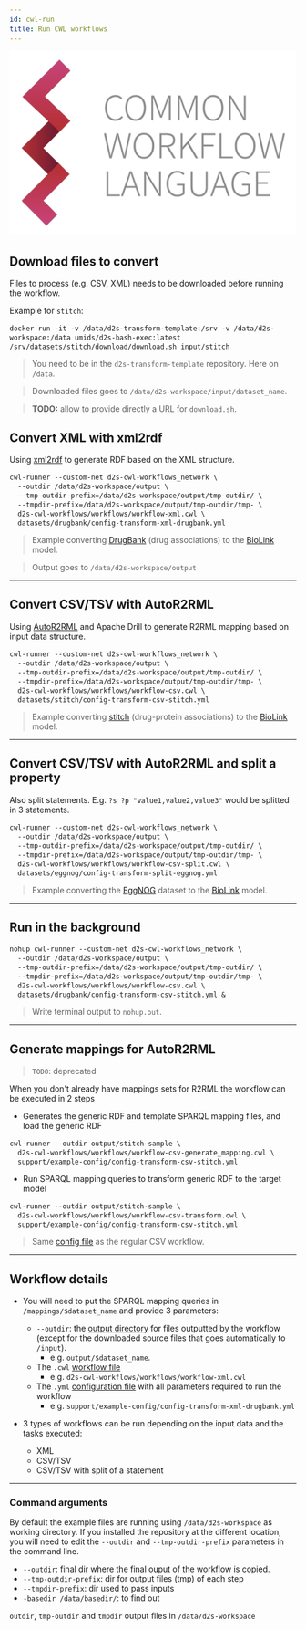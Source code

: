 ```yaml
---
id: cwl-run
title: Run CWL workflows
---
```


![CWL](/img/CWL_logo.png)

## Download files to convert

Files to process (e.g. CSV, XML) needs to be downloaded before running the workflow.

Example for `stitch`:

```shell
docker run -it -v /data/d2s-transform-template:/srv -v /data/d2s-workspace:/data umids/d2s-bash-exec:latest /srv/datasets/stitch/download/download.sh input/stitch
```

> You need to be in the `d2s-transform-template` repository. Here on `/data`.

> Downloaded files goes to `/data/d2s-workspace/input/dataset_name`.

> **TODO:** allow to provide directly a URL for `download.sh`.

## Convert XML with xml2rdf

Using [xml2rdf](https://github.com/MaastrichtU-IDS/xml2rdf) to generate RDF based on the XML structure.

```shell
cwl-runner --custom-net d2s-cwl-workflows_network \
  --outdir /data/d2s-workspace/output \
  --tmp-outdir-prefix=/data/d2s-workspace/output/tmp-outdir/ \
  --tmpdir-prefix=/data/d2s-workspace/output/tmp-outdir/tmp- \
  d2s-cwl-workflows/workflows/workflow-xml.cwl \
  datasets/drugbank/config-transform-xml-drugbank.yml
```

> Example converting [DrugBank](https://github.com/MaastrichtU-IDS/d2s-transform-template/tree/master/datasets/drugbank) (drug associations) to the [BioLink](https://biolink.github.io/biolink-model/docs/) model.

> Output goes to `/data/d2s-workspace/output`

---

## Convert CSV/TSV with AutoR2RML

Using [AutoR2RML](https://github.com/amalic/autor2rml) and Apache Drill to generate R2RML mapping based on input data structure.

```shell
cwl-runner --custom-net d2s-cwl-workflows_network \
  --outdir /data/d2s-workspace/output \
  --tmp-outdir-prefix=/data/d2s-workspace/output/tmp-outdir/ \
  --tmpdir-prefix=/data/d2s-workspace/output/tmp-outdir/tmp- \
  d2s-cwl-workflows/workflows/workflow-csv.cwl \
  datasets/stitch/config-transform-csv-stitch.yml
```

> Example converting [stitch](https://github.com/MaastrichtU-IDS/d2s-transform-template/tree/master/datasets/stitch) (drug-protein associations) to the [BioLink](https://biolink.github.io/biolink-model/docs/) model.

---

## Convert CSV/TSV with AutoR2RML and split a property

Also split statements. E.g. `?s ?p "value1,value2,value3"` would be splitted in 3 statements.

```shell
cwl-runner --custom-net d2s-cwl-workflows_network \
  --outdir /data/d2s-workspace/output \
  --tmp-outdir-prefix=/data/d2s-workspace/output/tmp-outdir/ \
  --tmpdir-prefix=/data/d2s-workspace/output/tmp-outdir/tmp- \
  d2s-cwl-workflows/workflows/workflow-csv-split.cwl \
  datasets/eggnog/config-transform-split-eggnog.yml
```

> Example converting the [EggNOG](https://github.com/MaastrichtU-IDS/d2s-transform-template/tree/master/datasets/drugbank) dataset to the [BioLink](https://biolink.github.io/biolink-model/docs/) model.

---

## Run in the background

```shell
nohup cwl-runner --custom-net d2s-cwl-workflows_network \
  --outdir /data/d2s-workspace/output \
  --tmp-outdir-prefix=/data/d2s-workspace/output/tmp-outdir/ \
  --tmpdir-prefix=/data/d2s-workspace/output/tmp-outdir/tmp- \
  d2s-cwl-workflows/workflows/workflow-csv.cwl \
  datasets/drugbank/config-transform-csv-stitch.yml &
```

> Write terminal output to `nohup.out`.

---

## Generate mappings for AutoR2RML

> `TODO`: deprecated

When you don't already have mappings sets for R2RML the workflow can be executed in 2 steps

- Generates the generic RDF and template SPARQL mapping files, and load the generic RDF

```shell
cwl-runner --outdir output/stitch-sample \
  d2s-cwl-workflows/workflows/workflow-csv-generate_mapping.cwl \
  support/example-config/config-transform-csv-stitch.yml
```

- Run SPARQL mapping queries to transform generic RDF to the target model 

```shell
cwl-runner --outdir output/stitch-sample \
  d2s-cwl-workflows/workflows/workflow-csv-transform.cwl \
  support/example-config/config-transform-csv-stitch.yml
```

> Same [config file](https://github.com/MaastrichtU-IDS/d2s-transform-template/blob/master/support/cwl/config/config-transform-csv-stitch.yml) as the regular CSV workflow.

---

## Workflow details

* You will need to put the SPARQL mapping queries in `/mappings/$dataset_name` and provide 3 parameters:
  * `--outdir`: the [output directory](https://github.com/MaastrichtU-IDS/d2s-transform-template/tree/master/output/stitch) for files outputted by the workflow (except for the downloaded source files that goes automatically to `/input`). 
    * e.g. `output/$dataset_name`.
  * The `.cwl` [workflow file](https://github.com/MaastrichtU-IDS/d2s-transform-template/blob/master/support/cwl/workflow-xml.cwl)
    * e.g. `d2s-cwl-workflows/workflows/workflow-xml.cwl`
  * The `.yml` [configuration file](https://github.com/MaastrichtU-IDS/d2s-transform-template/blob/master/support/example-config/config-transform-xml-drugbank.yml) with all parameters required to run the workflow
    * e.g. `support/example-config/config-transform-xml-drugbank.yml`
* 3 types of workflows can be run depending on the input data and the tasks executed:

  * XML
  * CSV/TSV
  * CSV/TSV with split of a statement

---

### Command arguments

By default the example files are running using `/data/d2s-workspace` as working directory. If you installed the repository at the different location, you will need to edit the `--outdir` and `--tmp-outdir-prefix` parameters in the command line.

- `--outdir`: final dir where the final ouput of the workflow is copied.
- `--tmp-outdir-prefix`: dir for output files (tmp) of each step 
- `--tmpdir-prefix`: dir used to pass inputs
- `-basedir /data/basedir/`: to find out

`outdir`, `tmp-outdir` and `tmpdir` output files in `/data/d2s-workspace`
